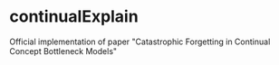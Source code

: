 # continualExplain
Official implementation of paper "Catastrophic Forgetting in Continual Concept Bottleneck Models"
